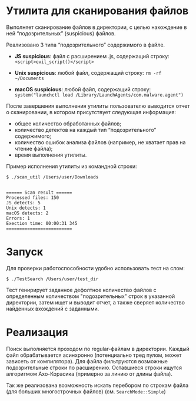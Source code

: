 # Утилита для сканирования файлов

Выполняет сканирование файлов в директории, с целью нахождение в ней “подозрительных” (suspicious) файлов.

Реализовано 3 типа “подозрительного” содержимого в файле.

- **JS suspicious**: файл с расширением .js, содержащий строку: `<script>evil_script()</script>`

- **Unix suspicious**: любой файл, содержащий строку: `rm -rf ~/Documents`

- **macOS suspicious**: любой файл, содержащий строку: `system("launchctl load /Library/LaunchAgents/com.malware.agent")`

 

После завершения выполнения утилиты пользователю выводится отчет о сканировании, в котором присутствует следующая информация:
- общее количество обработанных файлов;
- количество детектов на каждый тип “подозрительного” содержимого;
- количество ошибок анализа файлов (например, не хватает прав на чтение файла);
- время выполнения утилиты.

 

Пример исполнения утилиты из командной строки:

``` 
$ ./scan_util /Users/user/Downloads

 
====== Scan result ======
Processed files: 150
JS detects: 5
Unix detects: 1
macOS detects: 2
Errors: 1
Exection time: 00:00:31 345
=========================
```

# Запуск
Для проверки работоспособности удобно использовать тест на слом:
```
$ ./TestSearch /Users/user/test_dir
```
Тест генирирует заданное дефолтное количество файлов с определенным количеством "подозрительных" строк в указанной директории, 
затем ищет и выводит отчет, а также сверяет количество найденных вхождений с заданными.

# Реализация
Поиск выполняется проходом по regular-файлам в директории. Каждый файл обрабатывается асинхронно (потенциально тред пулом, может зависеть от компилятора).
Для файла фильтруются возможные подозрительные строки по расширению.
Оставшиеся строки ищутся алгоритмом Ахо-Корасика (примерно за линию от длины файла).

Так же реализована возможность искать перебором по строкам файла (для больших многострочных файлов) (см. `SearchMode::Simple`)
